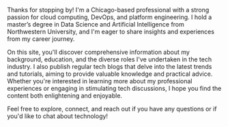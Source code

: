 Thanks for stopping by! I'm a Chicago-based professional with a strong passion for cloud computing, DevOps, and platform engineering. I hold a master’s degree in Data Science and Artificial Intelligence from Northwestern University, and I'm eager to share insights and experiences from my career journey.

On this site, you'll discover comprehensive information about my background, education, and the diverse roles I've undertaken in the tech industry. I also publish regular tech blogs that delve into the latest trends and tutorials, aiming to provide valuable knowledge and practical advice.
Whether you're interested in learning more about my professional experiences or engaging in stimulating tech discussions, I hope you find the content both enlightening and enjoyable.

Feel free to explore, connect, and reach out if you have any questions or if you'd like to chat about technology!
